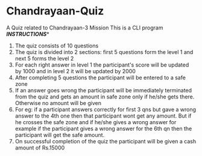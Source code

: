 # Chandrayaan-Quiz
A Quiz related to Chandrayaan-3 Mission
This is a CLI program
*************INSTRUCTIONS**************
1. The quiz consists of 10 questions
2. The quiz is divided into 2 sections: first 5 questions form the level 1 and next 5 forms the level 2
3.  For each right answer in level 1 the participant's score will be updated by 1000 and in level 2 it will be updated by 2000
4. After completing 5 questions the participant will be entered to a safe zone
1. If an answer goes wrong the participant will be immediately terminated from the quiz and gets an amount in safe zone only if he/she gets there. Otherwise no amount will be given
1. For eg: if a participant answers correctly for first 3 qns but gave a wrong answer to the 4th one then that participant wont get any amount. But if he crosses the safe zone and if he/she gives a wrong answer for example if the participant gives a wrong answer for the 6th qn then the participant will get the safe amount.
3. On successful completion of the quiz the participant will be given a cash amount of Rs.15000
